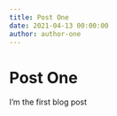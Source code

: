 ```yaml
---
title: Post One
date: 2021-04-13 00:00:00
author: author-one
---
```


# Post One

I’m the first blog post
